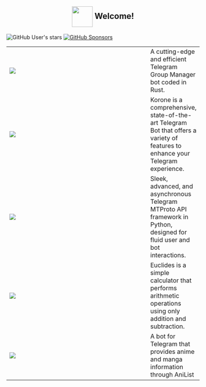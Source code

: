 <h2 align="center"><img align="center" src="https://64.media.tumblr.com/c9ccc2e473906c84bb0327f152a4f859/tumblr_p5xbgx3Ypi1swlmkqo1_400.png" height="54px" />  Welcome!</h2>

![GitHub User's stars](https://img.shields.io/github/stars/HitaloM?style=flat-square&affiliations=OWNER%2CCOLLABORATOR&label=GitHub%20Stars)
[![GitHub Sponsors](https://img.shields.io/github/sponsors/HitaloM?label=GitHub%20Sponsors&style=flat-square)](https://github.com/sponsors/HitaloM)

<table>

  <tr>
    <td width=430px><a href="https://github.com/HitaloM/Hitsuki"><img src="https://github-readme-stats.vercel.app/api/pin/?username=HitaloM&repo=Hitsuki&bg_color=90,5c252d,090300&title_color=fff&text_color=fff&theme=dark" /></a></td>
    <td>
        A cutting-edge and efficient Telegram Group Manager bot coded in Rust.
    </td>
  </tr>

  <tr>
    <td width=430px><a href="https://github.com/HitaloM/PyKorone"><img src="https://github-readme-stats.vercel.app/api/pin/?username=HitaloM&repo=PyKorone&bg_color=90,306998,090300&title_color=fff&text_color=fff&theme=dark" /></a></td>
    <td>
        Korone is a comprehensive, state-of-the-art Telegram Bot that offers a variety of features to enhance your Telegram experience.
    </td>
  </tr>

  <tr>
    <td width=430px><a href="https://github.com/hydrogram/hydrogram"><img src="https://github-readme-stats.vercel.app/api/pin/?username=hydrogram&repo=hydrogram&bg_color=90,306998,090300&title_color=fff&text_color=fff&theme=dark" /></a></td>
    <td>
        Sleek, advanced, and asynchronous Telegram MTProto API framework in Python, designed for fluid user and bot interactions.
    </td>
  </tr>

  <tr>
    <td width=430px><a href="https://github.com/HitaloM/Euclides"><img src="https://github-readme-stats.vercel.app/api/pin/?username=HitaloM&repo=Euclides&bg_color=90,5c252d,090300&title_color=fff&text_color=fff&theme=dark" /></a></td>
    <td>
        Euclides is a simple calculator that performs arithmetic operations using only addition and subtraction.
    </td>
  </tr>

  <tr>
    <td width=430px><a href="https://github.com/HitaloM/Gojira"><img src="https://github-readme-stats.vercel.app/api/pin/?username=HitaloM&repo=Gojira&bg_color=90,306998,090300&title_color=fff&text_color=fff&theme=dark" /></a></td>
    <td>
        A bot for Telegram that provides anime and manga information through AniList
    </td>
  </tr>

</table>
